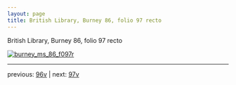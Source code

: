 ```yaml
---
layout: page
title: British Library, Burney 86, folio 97 recto
---
```


British Library, Burney 86, folio 97 recto

[![burney_ms_86_f097r](http://www.homermultitext.org/iipsrv?IIIF=/project/homer/pyramidal/deepzoom/bl/burney86imgs/v1/burney_ms_86_f097r.tif/full/800,/0/default.jpg)](http://www.homermultitext.org/ict2/?urn=urn:cite2:bl:burney86imgs.v1:burney_ms_86_f097r) 

---

previous:  [96v](../96v/) | next: [97v](../97v/)